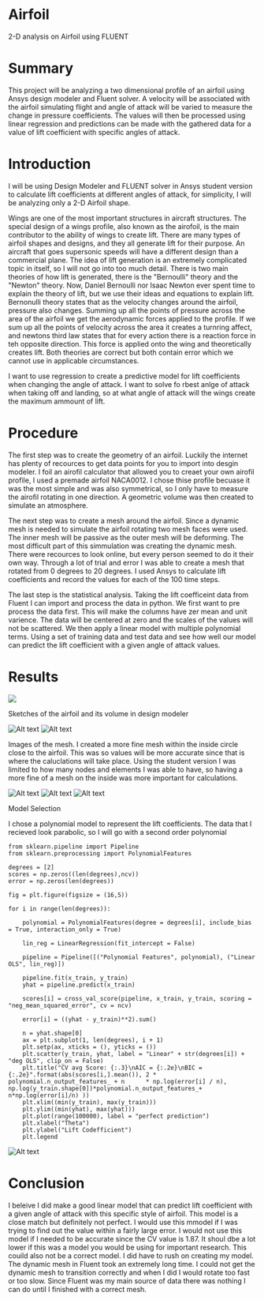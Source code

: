 # Airfoil
2-D analysis on Airfoil using FLUENT

# Summary

  This project will be analyzing a two dimensional profile of an airfoil using Ansys design modeler and Fluent solver. A velocity will be associated with the airfoil simulating flight and angle of attack will be varied to measure the change in pressure coefficients. The values will then be processed using linear regression and predictions can be made with the gathered data for a value of lift coefficient with specific angles of attack.
  
# Introduction

  I will be using Design Modeler and FLUENT solver in Ansys student version to calculate lift coefficients at different angles of attack, for simplicity, I will be analyzing only a 2-D Airfoil shape.
  
  Wings are one of the most important structures in aircraft structures. The special design of a wings profile, also known as the airofoil, is the main contributor to the ability of wings to create lift. There are many types of airfoil shapes and designs, and they all generate lift for their purpose. An aircraft that goes supersonic speeds will have a different design than a commercial plane. The idea of lift generation is an extremely complicated topic in itself, so I will not go into too much detail. There is two main theories of how lift is generated, there is the "Bernoulli" theory and the "Newton" theory. Now, Daniel Bernoulli nor Isaac Newton ever spent time to explain the theory of lift, but we use their ideas and equations to explain lift. Bernonulli theory states that as the velocity changes around the airfoil, pressure also changes. Summing up all the points of pressure across the area of the airfoil we get the aerodynamic forces applied to the profile. If we sum up all the points of velocity across the area it creates a turnring affect, and newtons third law states that for every action there is a reaction force in teh opposite direction. This force is applied onto the wing and theoretically creates lift. Both theories are correct but both contain error which we cannot use in applicable circumstances. 
  
  I want to use regression to create a predictive model for lift coefficients when changing the angle of attack. I want to solve fo rbest anlge of attack when taking off and landing, so at what angle of attack will the wings create the maximum ammount of lift.
  
# Procedure
  The first step was to create the geometry of an airfoil. Luckily the internet has plenty of recources to get data points for you to import into desgin modeler. I foil an airofil calculator that allowed you to creaet your own airofil profile, I used a premade airfoil NACA0012. I chose thise profile becuase it was the most simple and was also symmetrical, so I only have to measure the airofil rotating in one direction. A geometric volume was then created to simulate an atmosphere.
  
  The next step was to create a mesh around the airfoil. Since a dynamic mesh is needed to simulate the airfoil rotating two mesh faces were used. The inner mesh will be passive as the outer mesh will be deforming. The most difficult part of this simmulation was creating the dynamic mesh. There were recources to look online, but every person seemed to do it their own way. Through a lot of trial and error I was able to create a mesh that rotated from 0 degrees to 20 degrees. I used Ansys to calculate lift coefficients and record the values for each of the 100 time steps. 
  
  The last step is the statistical analysis. Taking the lift coefficeint data from Fluent I can import and process the data in python. We first want to pre process the data first. This will make the columns have zer mean and unit varience. The data will be centered at zero and the scales of the values will not be scattered. We then apply a linear model with multiple polynomial terms. Using a set of training data and test data and see how well our model can predict the lift coefficient with a given angle of attack values.
 
# Results

![](https://github.com/Dpicasso/Airfoil/blob/master/Newanimationvel_Slomo.gif)

  Sketches of the airfoil and its volume in design modeler
  
![Alt text](https://github.com/Dpicasso/Airfoil/blob/master/airfoil%20sketch.JPG)
![Alt text](https://github.com/Dpicasso/Airfoil/blob/master/airfoilsketchzoomedout.JPG)

  Images of the mesh. I created a more fine mesh within the inside circle close to the airfoil. This was so values will be more accurate since that is where the caluclations will take place. Using the student version I was limited to how many nodes and elements I was able to have, so having a more fine of a mesh on the inside was more important for calculations.
  
![Alt text](https://github.com/Dpicasso/Airfoil/blob/master/meshout.JPG)
![Alt text](https://github.com/Dpicasso/Airfoil/blob/master/meshin.JPG)
![Alt text](https://github.com/Dpicasso/Airfoil/blob/master/inflation.JPG)

Model Selection

  I chose a polynomial model to represent the lift coefficients. The data that I recieved look parabolic, so I will go with a second order polynomial
  
    from sklearn.pipeline import Pipeline
    from sklearn.preprocessing import PolynomialFeatures

    degrees = [2]
    scores = np.zeros((len(degrees),ncv))
    error = np.zeros(len(degrees))

    fig = plt.figure(figsize = (16,5))

    for i in range(len(degrees)):
    
        polynomial = PolynomialFeatures(degree = degrees[i], include_bias = True, interaction_only = True)
    
        lin_reg = LinearRegression(fit_intercept = False)
    
        pipeline = Pipeline([("Polynomial Features", polynomial), ("Linear OLS", lin_reg)])
    
        pipeline.fit(x_train, y_train)
        yhat = pipeline.predict(x_train)
    
        scores[i] = cross_val_score(pipeline, x_train, y_train, scoring = "neg_mean_squared_error", cv = ncv)
    
        error[i] = ((yhat - y_train)**2).sum()
    
        n = yhat.shape[0]
        ax = plt.subplot(1, len(degrees), i + 1)
        plt.setp(ax, xticks = (), yticks = ())
        plt.scatter(y_train, yhat, label = "Linear" + str(degrees[i]) + "deg OLS", clip_on = False)
        plt.title("CV avg Score: {:.3}\nAIC = {:.2e}\nBIC = {:.2e}".format(abs(scores[i,].mean()), 2 * polynomial.n_output_features_ + n      * np.log(error[i] / n), np.log(y_train.shape[0])*polynomial.n_output_features_+ n*np.log(error[i]/n) ))
        plt.xlim((min(y_train), max(y_train)))
        plt.ylim((min(yhat), max(yhat)))
        plt.plot(range(100000), label = "perfect prediction")
        plt.xlabel("Theta")
        plt.ylabel("Lift Codefficient")
        plt.legend
![Alt text](https://github.com/Dpicasso/Airfoil/blob/master/linearmodel.JPG) 

# Conclusion

  I beleive I did make a good linear model that can predict lift coefficient with a given angle of attack with this specific style of airfoil. This model is a close match but definitely not perfect. I would use this mmodel if I was trying to find out the value within a fairly large error. I would not use this model if I needed to be accurate since the CV value is 1.87. It shoul dbe a lot lower if this was a model you would be using for important research. This couild also not be a correct model. I did have to rush on creating my model. The dynamic mesh in Fluent took an extremely long time. I could not get the dynamic mesh to transition correctly and when I did I would rotate too fast or too slow. Since Fluent was my main source of data there was nothing I can do until I finished with a correct mesh.
